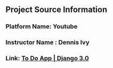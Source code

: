 ## Project Source Information

### Platform Name: Youtube
### Instructor Name : Dennis Ivy
### Link:  [To Do App | Django 3.0](https://www.youtube.com/watch?v=4RWFvXDUmjo&list=PL-51WBLyFTg38qZ0KHkJj-paDQAAu9HiP&index=2)